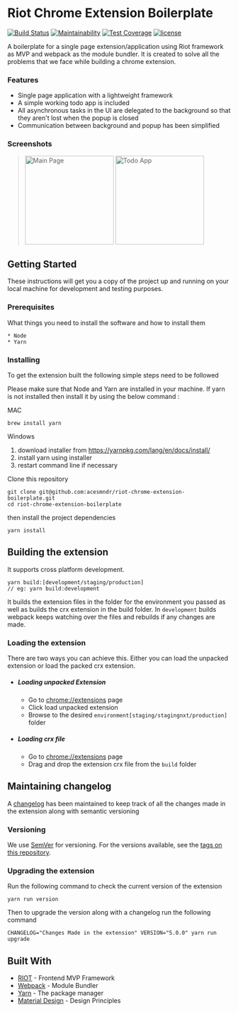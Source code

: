 # Riot Chrome Extension Boilerplate
[![Build Status](https://travis-ci.org/Acesmndr/chrome-extension-boilerplate-riot.svg?branch=master)](https://travis-ci.org/Acesmndr/chrome-extension-boilerplate-riot)
[![Maintainability](https://api.codeclimate.com/v1/badges/454ecbf346f2744ccee4/maintainability)](https://codeclimate.com/github/Acesmndr/chrome-extension-boilerplate-riot/maintainability)
[![Test Coverage](https://api.codeclimate.com/v1/badges/454ecbf346f2744ccee4/test_coverage)](https://codeclimate.com/github/Acesmndr/chrome-extension-boilerplate-riot/test_coverage)
[![license](https://img.shields.io/npm/l/express.svg)]()

A boilerplate for a single page extension/application using Riot framework as MVP and webpack as the module bundler.
It is created to solve all the problems that we face while building a chrome extension.

### Features
* Single page application with a lightweight framework
* A simple working todo app is included
* All asynchronous tasks in the UI are delegated to the background so that they aren't lost when the popup is closed
* Communication between background and popup has been simplified

### Screenshots
><img width="200" alt="Main Page" src="https://user-images.githubusercontent.com/4254571/47734356-4a055700-dc92-11e8-86fb-07bb82a862f0.png">
><img width="200" alt="Todo App" src="https://user-images.githubusercontent.com/4254571/47734354-496cc080-dc92-11e8-9461-7ffa249f4d38.png">


## Getting Started

These instructions will get you a copy of the project up and running on your local machine for development and testing purposes.

### Prerequisites

What things you need to install the software and how to install them

```
* Node
* Yarn
```

### Installing

To get the extension built the following simple steps need to be followed

Please make sure that Node and Yarn are installed in your machine.
If yarn is not installed then install it by using the below command :

MAC

```
brew install yarn
```

Windows

1. download installer from https://yarnpkg.com/lang/en/docs/install/
2. install yarn using installer
3. restart command line if necessary

Clone this repository

```
git clone git@github.com:acesmndr/riot-chrome-extension-boilerplate.git
cd riot-chrome-extension-boilerplate
```

then install the project dependencies
```
yarn install
```

## Building the extension

It supports cross platform development. 

```
yarn build:[development/staging/production]
// eg: yarn build:development
```

It builds the extension files in the folder for the environment you passed as well as builds the crx extension in the build folder.
In `development` builds webpack keeps watching over the files and rebuilds if any changes are made. 

### Loading the extension

There are two ways you can achieve this. Either you can load the unpacked extension or load the packed crx extension.

* ##### Loading unpacked Extension

    * Go to [chrome://extensions](chrome://extensions) page
    * Click load unpacked extension
    * Browse to the desired `environment[staging/stagingnxt/production]` folder

* ##### Loading crx file

    * Go to [chrome://extensions](chrome://extensions) page
    * Drag and drop the extension crx file from the `build` folder

## Maintaining changelog

A [changelog](https://github.com/cloudfactory/workstream-browser-timer/blob/master/changelog.md) has been maintained to keep track of all the changes made in the extension along with semantic versioning

### Versioning

We use [SemVer](http://semver.org/) for versioning. For the versions available, see the [tags on this repository](https://github.com/cloudfactory/workstream-browser-timer/tags).

### Upgrading the extension

Run the following command to check the current version of the extension
```
yarn run version
```
Then to upgrade the version along with a changelog run the following command
```
CHANGELOG="Changes Made in the extension" VERSION="5.0.0" yarn run upgrade
```


## Built With

* [RIOT](http://riotjs.com/) - Frontend MVP Framework
* [Webpack](https://webpack.js.org/concepts/) - Module Bundler
* [Yarn](https://yarnpkg.com/en) - The package manager
* [Material Design](https://material.io/guidelines/material-design/introduction.html#introduction-goals) - Design Principles
